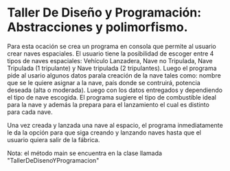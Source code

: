 # Taller De Diseño y Programación: Abstracciones y polimorfismo.

Para esta ocación se crea un programa en consola que permite al usuario crear naves espaciales.
El usuario tiene la posibilidad de escoger entre 4 tipos de naves espaciales: Vehículo Lanzadera,
Nave no Tripulada, Nave Tripulada (1 tripulante) y Nave tripulada (2 tripulantes). Luego el 
programa pide al usario algunos datos parala creación de la nave tales como: nombre que se le quiere
asignar a la nave, país donde se contruirá, potencia deseada (alta o moderada). Luego con los
datos entregados y dependiendo el tipo de nave escogida. El programa sugiere el tipo de combustible
ideal para la nave y además la prepara para el lanzamiento el cual es distinto para cada nave.

Una vez creada y lanzada una nave al espacio, el programa inmediatamente le da la opción para que
siga creando y lanzando naves hasta que el usuario quiera salir de la fábrica.

Nota: el método main se encuentra en la clase llamada "TallerDeDisenoYProgramacion" 
